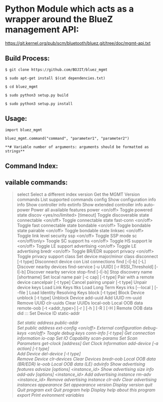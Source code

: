 # Python Module which acts as a wrapper around the BlueZ management API:
https://git.kernel.org/pub/scm/bluetooth/bluez.git/tree/doc/mgmt-api.txt

## Build Process:

    $ git clone https://github.com/BOJIT/bluez_mgmt

    $ sudo apt-get install $(cat dependencies.txt)

    $ cd bluez_mgmt

    $ sudo python3 setup.py build

    $ sudo python3 setup.py install

## Usage:

    import bluez_mgmt

    bluez_mgmt.command("command", "parameter1", "parameter2")

    **# Variable number of arguments: arguments should be formatted as strings**

## Command Index:

vailable commands:
-------------------
> select <index>                                    Select a different index
> version                                           Get the MGMT Version
> commands                                          List supported commands
config                                            Show configuration info
info                                              Show controller info
extinfo                                           Show extended controller info
auto-power                                        Power all available features
power <on/off>                                    Toggle powered state
discov <yes/no/limited> [timeout]                 Toggle discoverable state
connectable <on/off>                              Toggle connectable state
fast-conn <on/off>                                Toggle fast connectable state
bondable <on/off>                                 Toggle bondable state
pairable <on/off>                                 Toggle bondable state
linksec <on/off>                                  Toggle link level security
ssp <on/off>                                      Toggle SSP mode
sc <on/off/only>                                  Toogle SC support
hs <on/off>                                       Toggle HS support
le <on/off>                                       Toggle LE support
advertising <on/off>                              Toggle LE advertising
bredr <on/off>                                    Toggle BR/EDR support
privacy <on/off>                                  Toggle privacy support
class <major> <minor>                             Set device major/minor class
disconnect [-t type] <remote address>             Disconnect device
con                                               List connections
find [-l|-b] [-L]                                 Discover nearby devices
find-service [-u UUID] [-r RSSI_Threshold] [-l|-b] Discover nearby service
stop-find [-l|-b]                                 Stop discovery
name <name> [shortname]                           Set local name
pair [-c cap] [-t type] <remote address>          Pair with a remote device
cancelpair [-t type] <remote address>             Cancel pairing
unpair [-t type] <remote address>                 Unpair device
keys                                              Load Link Keys
ltks                                              Load Long Term Keys
irks [--local <index>] [--file <file path>]       Load Identity Resolving Keys
block [-t type] <remote address>                  Block Device
unblock [-t type] <remote address>                Unblock Device
add-uuid <UUID> <service class hint>              Add UUID
rm-uuid <UUID>                                    Remove UUID
clr-uuids                                         Clear UUIDs
local-oob                                         Local OOB data
remote-oob [-t <addr_type>] [-r <rand192>] [-h <hash192>] [-R <rand256>] [-H <hash256>] <addr> Remote OOB data
did <source>:<vendor>:<product>:<version>         Set Device ID
static-addr <address>                             Set static address
public-addr <address>                             Set public address
ext-config <on/off>                               External configuration
debug-keys <on/off>                               Toogle debug keys
conn-info [-t type] <remote address>              Get connection information
io-cap <cap>                                      Set IO Capability
scan-params <interval> <window>                   Set Scan Parameters
get-clock [address]                               Get Clock Information
add-device [-a action] [-t type] <address>        Add Device
del-device [-t type] <address>                    Remove Device
clr-devices                                       Clear Devices
bredr-oob                                         Local OOB data (BR/EDR)
le-oob                                            Local OOB data (LE)
advinfo                                           Show advertising features
advsize [options] <instance_id>                   Show advertising size info
add-adv [options] <instance_id>                   Add advertising instance
rm-adv <instance_id>                              Remove advertising instance
clr-adv                                           Clear advertising instances
appearance <appearance>                           Set appearance
version                                           Display version
quit                                              Quit program
exit                                              Quit program
help                                              Display help about this program
export                                            Print evironment variables
